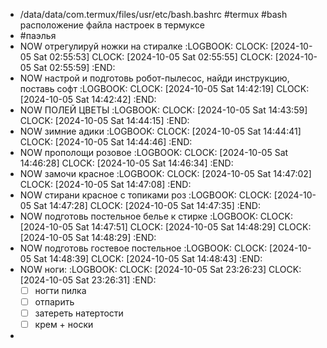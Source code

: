 - /data/data/com.termux/files/usr/etc/bash.bashrc  #termux #bash
  расположение файла настроек в термуксе
- #паэлья
- NOW отрегулируй ножки на стиралке
  :LOGBOOK:
  CLOCK: [2024-10-05 Sat 02:55:53]
  CLOCK: [2024-10-05 Sat 02:55:55]
  CLOCK: [2024-10-05 Sat 02:55:59]
  :END:
- NOW настрой и подготовь робот-пылесос, найди инструкцию, поставь софт
  :LOGBOOK:
  CLOCK: [2024-10-05 Sat 14:42:19]
  CLOCK: [2024-10-05 Sat 14:42:42]
  :END:
- NOW ПОЛЕЙ ЦВЕТЫ
  :LOGBOOK:
  CLOCK: [2024-10-05 Sat 14:43:59]
  CLOCK: [2024-10-05 Sat 14:44:15]
  :END:
- NOW зимние адики
  :LOGBOOK:
  CLOCK: [2024-10-05 Sat 14:44:41]
  CLOCK: [2024-10-05 Sat 14:44:46]
  :END:
- NOW прополощи розовое
  :LOGBOOK:
  CLOCK: [2024-10-05 Sat 14:46:28]
  CLOCK: [2024-10-05 Sat 14:46:34]
  :END:
- NOW замочи красное
  :LOGBOOK:
  CLOCK: [2024-10-05 Sat 14:47:02]
  CLOCK: [2024-10-05 Sat 14:47:08]
  :END:
- NOW стирани красное с топиками роз
  :LOGBOOK:
  CLOCK: [2024-10-05 Sat 14:47:28]
  CLOCK: [2024-10-05 Sat 14:47:35]
  :END:
- NOW подготовь постельное белье к стирке
  :LOGBOOK:
  CLOCK: [2024-10-05 Sat 14:47:51]
  CLOCK: [2024-10-05 Sat 14:48:29]
  CLOCK: [2024-10-05 Sat 14:48:29]
  :END:
- NOW подготовь гостевое постельное
  :LOGBOOK:
  CLOCK: [2024-10-05 Sat 14:48:39]
  CLOCK: [2024-10-05 Sat 14:48:43]
  :END:
- NOW ноги:
  :LOGBOOK:
  CLOCK: [2024-10-05 Sat 23:26:23]
  CLOCK: [2024-10-05 Sat 23:26:31]
  :END:
  * [ ] ногти пилка
  * [ ] отпарить
  * [ ] затереть натертости
  * [ ] крем + носки
-